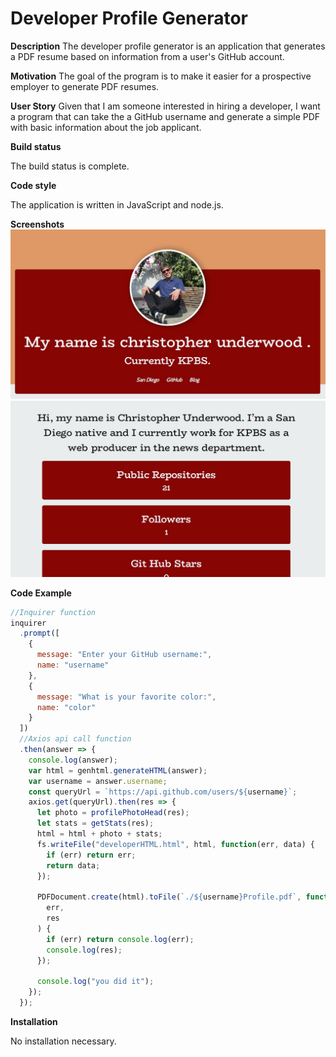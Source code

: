 # Developer Profile Generator

**Description**
The developer profile generator is an application that generates a PDF resume based on information from a user's GitHub account.

**Motivation**
The goal of the program is to make it easier for a prospective employer to generate PDF resumes.

**User Story**
Given that I am someone interested in hiring a developer, I want a program that can take the a GitHub username and generate a simple PDF with basic information about the job applicant.

**Build status**

The build status is complete.

**Code style**

The application is written in JavaScript and node.js.

**Screenshots**
![Screenshot](Assets/images/profle-screenshot.jpg)
![Screenshot](Assets/images/bio-screenshot.jpg)

**Code Example**

```javascript
//Inquirer function
inquirer
  .prompt([
    {
      message: "Enter your GitHub username:",
      name: "username"
    },
    {
      message: "What is your favorite color:",
      name: "color"
    }
  ])
  //Axios api call function
  .then(answer => {
    console.log(answer);
    var html = genhtml.generateHTML(answer);
    var username = answer.username;
    const queryUrl = `https://api.github.com/users/${username}`;
    axios.get(queryUrl).then(res => {
      let photo = profilePhotoHead(res);
      let stats = getStats(res);
      html = html + photo + stats;
      fs.writeFile("developerHTML.html", html, function(err, data) {
        if (err) return err;
        return data;
      });

      PDFDocument.create(html).toFile(`./${username}Profile.pdf`, function(
        err,
        res
      ) {
        if (err) return console.log(err);
        console.log(res);
      });

      console.log("you did it");
    });
  });
```

**Installation**

No installation necessary.
